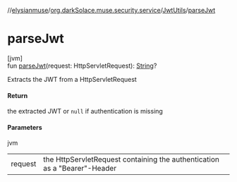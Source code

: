 //[elysianmuse](../../../index.md)/[org.darkSolace.muse.security.service](../index.md)/[JwtUtils](index.md)/[parseJwt](parse-jwt.md)

# parseJwt

[jvm]\
fun [parseJwt](parse-jwt.md)(request: HttpServletRequest): [String](https://kotlinlang.org/api/latest/jvm/stdlib/kotlin/-string/index.html)?

Extracts the JWT from a HttpServletRequest

#### Return

the extracted JWT or `null` if authentication is missing

#### Parameters

jvm

| | |
|---|---|
| request | the HttpServletRequest containing the authentication as a &quot;Bearer&quot;-Header |
